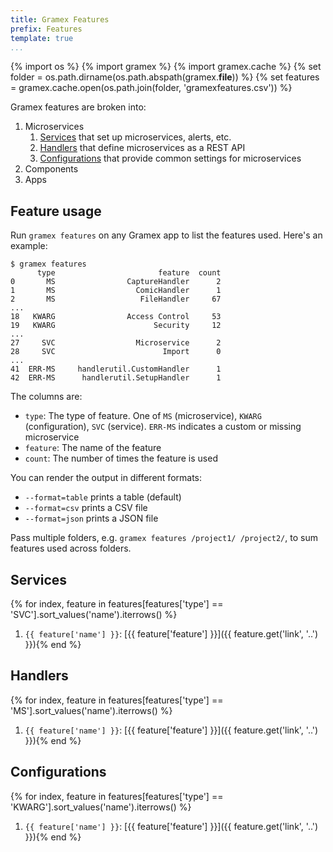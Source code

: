 ```yaml
---
title: Gramex Features
prefix: Features
template: true
...
```


{% import os %}
{% import gramex %}
{% import gramex.cache %}
{% set folder = os.path.dirname(os.path.abspath(gramex.__file__)) %}
{% set features = gramex.cache.open(os.path.join(folder, 'gramexfeatures.csv')) %}

Gramex features are broken into:

1. Microservices
   1. [Services](#services) that set up microservices, alerts, etc.
   2. [Handlers](#handlers) that define microservices as a REST API
   3. [Configurations](#configurations) that provide common settings for microservices
2. Components
3. Apps

## Feature usage

Run `gramex features` on any Gramex app to list the features used.
Here's an example:

```text
$ gramex features
      type                       feature  count
0       MS                CaptureHandler      2
1       MS                  ComicHandler      1
2       MS                   FileHandler     67
...
18   KWARG                Access Control     53
19   KWARG                      Security     12
...
27     SVC                  Microservice      2
28     SVC                        Import      0
...
41  ERR-MS     handlerutil.CustomHandler      1
42  ERR-MS      handlerutil.SetupHandler      1
```

The columns are:

- `type`: The type of feature. One of `MS` (microservice), `KWARG` (configuration), `SVC` (service).
   `ERR-MS` indicates a custom or missing microservice
- `feature`: The name of the feature
- `count`: The number of times the feature is used

You can render the output in different formats:

- `--format=table` prints a table (default)
- `--format=csv` prints a CSV file
- `--format=json` prints a JSON file

Pass multiple folders, e.g. `gramex features /project1/ /project2/`, to sum features used across folders.

## Services

{% for index, feature in features[features['type'] == 'SVC'].sort_values('name').iterrows() %}
1. `{{ feature['name'] }}`: [{{ feature['feature'] }}]({{ feature.get('link', '..') }}){% end %}

## Handlers

{% for index, feature in features[features['type'] == 'MS'].sort_values('name').iterrows() %}
1. `{{ feature['name'] }}`: [{{ feature['feature'] }}]({{ feature.get('link', '..') }}){% end %}

## Configurations

{% for index, feature in features[features['type'] == 'KWARG'].sort_values('name').iterrows() %}
1. `{{ feature['name'] }}`: [{{ feature['feature'] }}]({{ feature.get('link', '..') }}){% end %}

